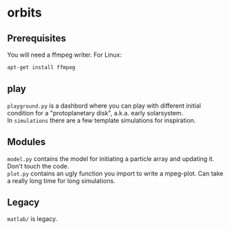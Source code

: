 # orbits
## Prerequisites
You will need a ffmpeg writer. For Linux:
```bash
apt-get install ffmpeg
```

## play
`playground.py` is a dashbord where you can play with different initial condition for a "protoplanetary disk", a.k.a. early solarsystem.  
In `simulations` there are a few template simulations for inspiration.

## Modules
`model.py` contains the model for initiating a particle array and updating it. Don't touch the code.  
`plot.py` contains an ugly function you import to write a mpeg-plot. Can take a really long time for long simulations.

## Legacy
`matlab/` is legacy.
